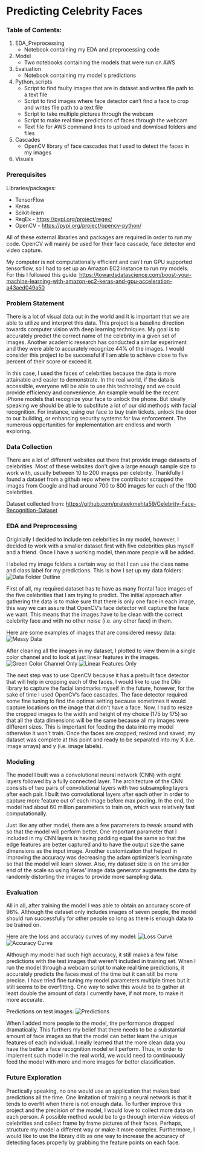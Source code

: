 # Predicting Celebrity Faces

### Table of Contents:
1. EDA_Preprocessing 
    - Notebook containing my EDA and preprocessing code
2. Model
    - Two notebooks containing the models that were run on AWS
3. Evaluation
    - Notebook containing my model's predictions
4. Python_scripts
    - Script to find faulty images that are in dataset and writes file path to a text file
    - Script to find images where face detector can’t find a face to crop and writes file path to a text file
    - Script to take multiple pictures through the webcam
    - Script to make real time predictions of faces through the webcam
    - Text file for AWS command lines to upload and download folders and files
5. Cascades
    - OpenCV library of face cascades that I used to detect the faces in my images
6. Visuals

### Prerequisites
Libraries/packages:
- TensorFlow 
- Keras 
- Scikit-learn
- RegEx - https://pypi.org/project/regex/
- OpenCV - https://pypi.org/project/opencv-python/
    
All of these external libraries and packages are required in order to run my code. OpenCV will mainly be used for their face cascade, face detector and video capture.

My computer is not computationally efficient and can't run GPU supported tensorflow, so I had to set up an Amazon EC2 instance to run my models. For this I followed this guide: https://towardsdatascience.com/boost-your-machine-learning-with-amazon-ec2-keras-and-gpu-acceleration-a43aed049a50

### Problem Statement
There is a lot of visual data out in the world and it is important that we are able to utilize and interpret this data. This project is a baseline direction towards computer vision with deep learning techniques. My goal is to accurately predict the correct name of the celebrity in a given set of images. Another academic research has conducted a similar experiment and they were able to accurately recognize 44% of the images. I would consider this project to be successful if I am able to achieve close to five percent of their score or exceed it.

In this case, I used the faces of celebrities because the data is more attainable and easier to demonstrate. In the real world, if the data is accessible, everyone will be able to use this technology and we could provide efficiency and convenience. An example would be the recent iPhone models that recognize your face to unlock the phone. But ideally speaking we should be able to substitute a lot of our old methods with facial recognition. For instance, using our face to buy train tickets, unlock the door to our building, or enhancing security systems for law enforcement. The numerous opportunities for implementation are endless and worth exploring.

### Data Collection
There are a lot of different websites out there that provide image datasets of celebrities. Most of these websites don't give a large enough sample size to work with, usually between 10 to 200 images per celebrity. Thankfully I found a dataset from a github repo where the contributor scrapped the images from Google and had around 700 to 800 images for each of the 1100 celebrities. 

Dataset collected from: https://github.com/prateekmehta59/Celebrity-Face-Recognition-Dataset

### EDA and Preprocessing
Originially I decided to include ten celebrities in my model, however, I decided to work with a smaller dataset first with five celebrities plus myself and a friend. Once I have a working model, then more people will be added. 

I labeled my image folders a certain way so that I can use the class name and class label for my predictions. This is how I set up my data folders:
![Data Folder Outline](https://github.com/BenjaminRCho/Celebrity-Face-Recognition/6_visuals/img7.png)

First of all, my required dataset has to have as many frontal face images of the five celebrities that I am trying to predict. The initial approach after gathering the data is to make sure that there is only one face in each image, this way we can assure that OpenCV’s face detector will capture the face we want. This means that the images have to be clean with the correct celebrity face and with no other noise (i.e. any other face) in them.

Here are some examples of images that are considered messy data:
![Messy Data](https://github.com/BenjaminRCho/Celebrity-Face-Recognition/6_visuals/img1.png)

After cleaning all the images in my dataset, I plotted to view them in a single color channel and to look at just linear features in the images. 
![Green Color Channel Only](https://github.com/BenjaminRCho/Celebrity-Face-Recognition/6_visuals/img2.png)
![Linear Features Only](https://github.com/BenjaminRCho/Celebrity-Face-Recognition/6_visuals/img3.png)

The next step was to use OpenCV because it has a prebuilt face detector that will help in cropping each of the faces. I would like to use the Dlib library to capture the facial landmarks myself in the future, however, for the sake of time I used OpenCV’s face cascades. The face detector required some fine tuning to find the optimal setting because sometimes it would capture locations on the image that didn't have a face. Now, I had to resize the cropped images to the width and height of my choice (175 by 175) so that all the data dimensions will be the same because all my images were different sizes. This is important for feeding the data into my model otherwise it won't train. Once the faces are cropped, resized and saved, my dataset was complete at this point and ready to be separated into my X (i.e. image arrays) and y (i.e. image labels). 

### Modeling
The model I built was a convolutional neural network (CNN) with eight layers followed by a fully connected layer. The architecture of the CNN consists of two pairs of convolutional layers with two subsampling layers after each pair. I built two convolutional layers after each other in order to capture more feature out of each image before max pooling. In the end, the model had about 60 million parameters to train on, which was relatively fast computationally. 

Just like any other model, there are a few parameters to tweak around with so that the model will perform better. One important parameter that I included in my CNN layers is having padding equal the same so that the edge features are better captured and to have the output size the same dimensions as the input image. Another customization that helped in improving the accuracy was decreasing the adam optimizer’s learning rate so that the model will learn slower. Also, my dataset size is on the smaller end of the scale so using Keras’ image data generator augments the data by randomly distorting the images to provide more sampling data. 

### Evaluation
All in all, after training the model I was able to obtain an accuracy score of 98%. Although the dataset only includes images of seven people, the model should run successfully for other people so long as there is enough data to be trained on. 

Here are the loss and accuracy curves of my model:
![Loss Curve](https://github.com/BenjaminRCho/Celebrity-Face-Recognition/6_visuals/img4.png)
![Accuracy Curve](https://github.com/BenjaminRCho/Celebrity-Face-Recognition/6_visuals/img5.png)

Although my model had such high accuracy, it still makes a few false predictions with the test images that weren't included in training set. When I run the model through a webcam script to make real time predictions, it accurately predicts the faces most of the time but it can still be more precise. I have tried fine tuning my model parameters multiple times but it still seems to be overfitting. One way to solve this would be to gather at least double the amount of data I currently have, if not more, to make it more accurate.

Predictions on test images:
![Predictions](https://github.com/BenjaminRCho/Celebrity-Face-Recognition/6_visuals/img6.png)

When I added more people to the model, the performance dropped dramatically. This furthers my belief that there needs to be a substantial amount of face images so that the model can better learn the unique features of each individual. I really learned that the more clean data you have the better a face recognition model will perform. Thus, in order to implement such model in the real world, we would need to continuously feed the model with more and more images for better classification.

### Future Exploration
Practically speaking, no one would use an application that makes bad predictions all the time. One limitation of training a neural network is that it tends to overfit when there is not enough data. To further improve this project and the precision of the model, I would love to collect more data on each person. A possible method would be to go through interview videos of celebrities and collect frame by frame pictures of their faces. Perhaps, structure my model a different way or make it more complex. Furthermore, I would like to use the library dlib as one way to increase the accuracy of detecting faces properly by grabbing the feature points on each face. 


